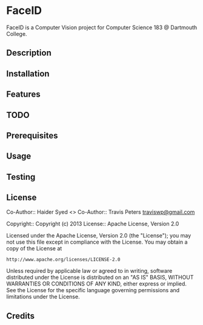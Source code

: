 FaceID
===========

FaceID is a Computer Vision project for Computer Science 183 @ Dartmouth College.

Description
-

Installation
--

Features
--

TODO
--

Prerequisites
--

Usage
--

Testing
--

License
--

Co-Author:: Haider Syed <>
Co-Author:: Travis Peters <traviswp@gmail.com>

Copyright:: Copyright (c) 2013
License:: Apache License, Version 2.0

Licensed under the Apache License, Version 2.0 (the "License");
you may not use this file except in compliance with the License.
You may obtain a copy of the License at

    http://www.apache.org/licenses/LICENSE-2.0

Unless required by applicable law or agreed to in writing, software
distributed under the License is distributed on an "AS IS" BASIS,
WITHOUT WARRANTIES OR CONDITIONS OF ANY KIND, either express or implied.
See the License for the specific language governing permissions and
limitations under the License.

Credits
--

